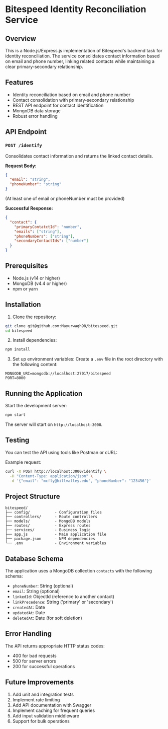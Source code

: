 # Bitespeed Identity Reconciliation Service

## Overview

This is a Node.js/Express.js implementation of Bitespeed's backend task for identity reconciliation. The service consolidates contact information based on email and phone number, linking related contacts while maintaining a clear primary-secondary relationship.

## Features

- Identity reconciliation based on email and phone number
- Contact consolidation with primary-secondary relationship
- REST API endpoint for contact identification
- MongoDB data storage
- Robust error handling

## API Endpoint

### `POST /identify`

Consolidates contact information and returns the linked contact details.

**Request Body:**
```json
{
  "email": "string",
  "phoneNumber": "string"
}
```
(At least one of email or phoneNumber must be provided)

**Successful Response:**
```json
{
  "contact": {
    "primaryContatctId": "number",
    "emails": ["string"],
    "phoneNumbers": ["string"],
    "secondaryContactIds": ["number"]
  }
}
```

## Prerequisites

- Node.js (v14 or higher)
- MongoDB (v4.4 or higher)
- npm or yarn

## Installation

1. Clone the repository:
```bash
git clone git@github.com:Mayurwagh98/bitespeed.git
cd bitespeed
```

2. Install dependencies:
```bash
npm install
```

3. Set up environment variables:
Create a `.env` file in the root directory with the following content:
```
MONGODB_URI=mongodb://localhost:27017/bitespeed
PORT=8000
```

## Running the Application

Start the development server:
```bash
npm start
```

The server will start on `http://localhost:3000`.

## Testing

You can test the API using tools like Postman or cURL:

Example request:
```bash
curl -X POST http://localhost:3000/identify \
  -H "Content-Type: application/json" \
  -d '{"email": "mcfly@hillvalley.edu", "phoneNumber": "123456"}'
```

## Project Structure

```
bitespeed/
├── config/           - Configuration files
├── controllers/      - Route controllers
├── models/           - MongoDB models
├── routes/           - Express routes
├── services/         - Business logic
├── app.js            - Main application file
├── package.json      - NPM dependencies
└── .env              - Environment variables
```

## Database Schema

The application uses a MongoDB collection `contacts` with the following schema:

- `phoneNumber`: String (optional)
- `email`: String (optional)
- `linkedId`: ObjectId (reference to another contact)
- `linkPrecedence`: String ('primary' or 'secondary')
- `createdAt`: Date
- `updatedAt`: Date
- `deletedAt`: Date (for soft deletion)

## Error Handling

The API returns appropriate HTTP status codes:
- 400 for bad requests
- 500 for server errors
- 200 for successful operations

## Future Improvements

1. Add unit and integration tests
2. Implement rate limiting
3. Add API documentation with Swagger
4. Implement caching for frequent queries
5. Add input validation middleware
6. Support for bulk operations
